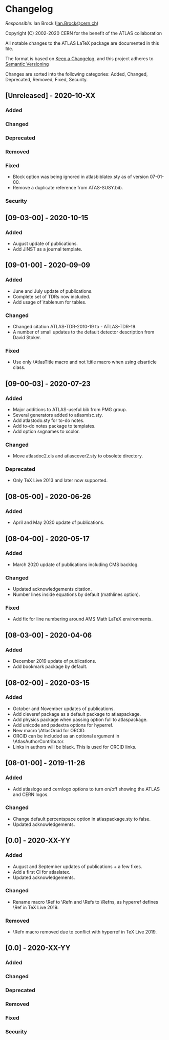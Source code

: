 # Changelog

*Responsible:* Ian Brock (Ian.Brock@cern.ch)

Copyright (C) 2002-2020 CERN for the benefit of the ATLAS collaboration

All notable changes to the ATLAS LaTeX package are documented in this file.

The format is based on [Keep a Changelog](https://keepachangelog.com/en/1.0.0/),
and this project adheres to [Semantic Versioning](https://semver.org/spec/v2.0.0.html)

Changes are sorted into the following categories:
Added, Changed, Deprecated, Removed, Fixed, Security.

## [Unreleased] - 2020-10-XX
### Added
### Changed
### Deprecated
### Removed
### Fixed
- Block option was being ignored in atlasbiblatex.sty as of version 07-01-00.
- Remove a duplicate reference from ATAS-SUSY.bib.
### Security

## [09-03-00] - 2020-10-15
### Added
- August update of publications.
- Add JINST as a journal template.

## [09-01-00] - 2020-09-09
### Added
- June and July update of publications.
- Complete set of TDRs now included.
- Add usage of \tablenum for tables.
### Changed
- Changed citation ATLAS-TDR-2010-19 to - ATLAS-TDR-19.
- A number of small updates to the default detector description from David Stoker.
### Fixed
- Use only \AtlasTitle macro and not \title macro when using elsarticle class.

## [09-00-03] - 2020-07-23
### Added
- Major additions to ATLAS-useful.bib from PMG group.
- Several generators added to atlasmisc.sty.
- Add atlastodo.sty for to-do notes.
- Add to-do notes package to templates.
- Add option svgnames to xcolor.
### Changed
- Move atlasdoc2.cls and atlascover2.sty to obsolete directory.
### Deprecated
- Only TeX Live 2013 and later now supported.

## [08-05-00] - 2020-06-26
### Added
- April and May 2020 update of publications.

## [08-04-00] - 2020-05-17
### Added
- March 2020 update of publications including CMS backlog.
### Changed
- Updated acknowledgements citation.
- Number lines inside equations by default (mathlines option).
### Fixed
- Add fix for line numbering around AMS Math LaTeX environments.

## [08-03-00] - 2020-04-06
### Added
- December 2019 update of publications.
- Add bookmark package by default.

## [08-02-00] - 2020-03-15
### Added
- October and November updates of publications.
- Add cleveref package as a default package to atlaspackage.
- Add physics package when passing option full to atlaspackage.
- Add unicode and psdextra options for hyperref.
- New macro \AtlasOrcid for ORCID.
- ORCID can be included as an optional argument in \AtlasAuthorContributor.
- Links in authors will be black. This is used for ORCID links.

## [08-01-00] - 2019-11-26
### Added
- Add atlaslogo and cernlogo options to turn on/off showing the ATLAS and CERN logos.
### Changed
- Change default percentspace option in atlaspackage.sty to false.
- Updated acknowledgements.

## [0.0] - 2020-XX-YY
### Added
- August and September updates of publications + a few fixes.
- Add a first CI for atlaslatex.
- Updated acknowledgements.
### Changed
- Rename macro \Ref to \Refn and \Refs to \Refns, as hyperref defines \Ref in TeX Live 2019.
### Removed
- \Refn macro removed due to conflict with hyperref in TeX Live 2019.

## [0.0] - 2020-XX-YY
### Added
### Changed
### Deprecated
### Removed
### Fixed
### Security

